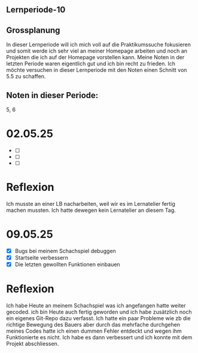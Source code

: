 ## Lernperiode-10

## Grossplanung
In dieser Lernperiode will ich mich voll auf die Praktikumssuche fokusieren und somit werde ich sehr viel an meiner Homepage arbeiten und noch an Projekten die ich auf der Homepage vorstellen kann. Meine Noten in der letzten Periode waren eigentlich gut und ich bin recht zu frieden. Ich möchte versuchen in dieser Lernperiode mit den Noten einen Schnitt von 5.5 zu schaffen.


## Noten in dieser Periode:
5, 6



# 02.05.25
- [ ] 
- [ ] 
- [ ]  

# Reflexion

Ich musste an einer LB nacharbeiten, weil wir es im Lernatelier fertig machen mussten. Ich hatte dewegen kein Lernatelier an diesem Tag.

# 09.05.25

- [x] Bugs bei meinem Schachspiel debuggen
- [x] Startseite verbessern
- [x] Die letzten gewollten Funktionen einbauen
 
# Reflexion

Ich habe Heute an meinem Schachspiel was ich angefangen hatte weiter gecoded. ich bin Heute auch fertig geworden und ich habe zusätzlich noch ein eigenes Git-Repo dazu verfasst. Ich hatte ein paar Probleme wie zb die richtige Bewegung des Bauers aber durch das mehrfache durchgehen meines Codes hatte ich einen dummen Fehler entdeckt und wegen ihm Funktionierte es nicht. Ich habe es dann verbessert und ich konnte mit dem Projekt abschliessen.



